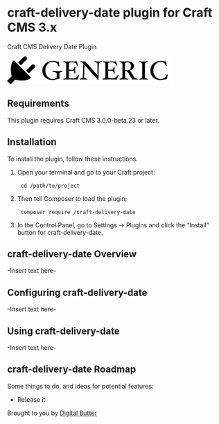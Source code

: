 # craft-delivery-date plugin for Craft CMS 3.x

Craft CMS Delivery Date Plugin

![Screenshot](resources/img/plugin-logo.png)

## Requirements

This plugin requires Craft CMS 3.0.0-beta.23 or later.

## Installation

To install the plugin, follow these instructions.

1. Open your terminal and go to your Craft project:

        cd /path/to/project

2. Then tell Composer to load the plugin:

        composer require /craft-delivery-date

3. In the Control Panel, go to Settings → Plugins and click the “Install” button for craft-delivery-date.

## craft-delivery-date Overview

-Insert text here-

## Configuring craft-delivery-date

-Insert text here-

## Using craft-delivery-date

-Insert text here-

## craft-delivery-date Roadmap

Some things to do, and ideas for potential features:

* Release it

Brought to you by [Digital Butter](https://www.butter.com.hk)
